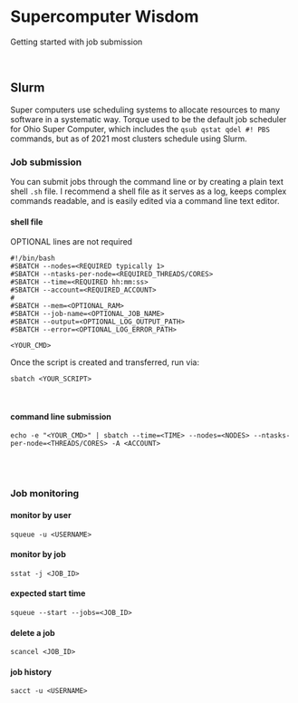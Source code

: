 # Supercomputer Wisdom
Getting started with job submission

<br />

## Slurm
Super computers use scheduling systems to allocate resources to many software in a systematic way. Torque used to 
be the default job scheduler for Ohio Super Computer, which includes the `qsub qstat qdel #! PBS` commands, but 
as of 2021 most clusters schedule using Slurm.

### Job submission
You can submit jobs through the command line or by creating a plain text shell `.sh` file. I recommend a shell 
file as it serves as a log, keeps complex commands readable, and is easily edited via a command line text editor.

#### shell file 

OPTIONAL lines are not required
```
#!/bin/bash
#SBATCH --nodes=<REQUIRED typically 1>
#SBATCH --ntasks-per-node=<REQUIRED_THREADS/CORES>
#SBATCH --time=<REQUIRED hh:mm:ss>
#SBATCH --account=<REQUIRED_ACCOUNT>
#
#SBATCH --mem=<OPTIONAL_RAM>
#SBATCH --job-name=<OPTIONAL_JOB_NAME>
#SBATCH --output=<OPTIONAL_LOG_OUTPUT_PATH>
#SBATCH --error=<OPTIONAL_LOG_ERROR_PATH>

<YOUR_CMD>
```

Once the script is created and transferred, run via:
```
sbatch <YOUR_SCRIPT>
```

<br />

#### command line submission
```
echo -e "<YOUR_CMD>" | sbatch --time=<TIME> --nodes=<NODES> --ntasks-per-node=<THREADS/CORES> -A <ACCOUNT>
```

<br /><br />

### Job monitoring

#### monitor by user
```
squeue -u <USERNAME>
```

#### monitor by job
```
sstat -j <JOB_ID> 
```

#### expected start time
```
squeue --start --jobs=<JOB_ID>
```

#### delete a job
```
scancel <JOB_ID>
```

#### job history
```
sacct -u <USERNAME>
```

